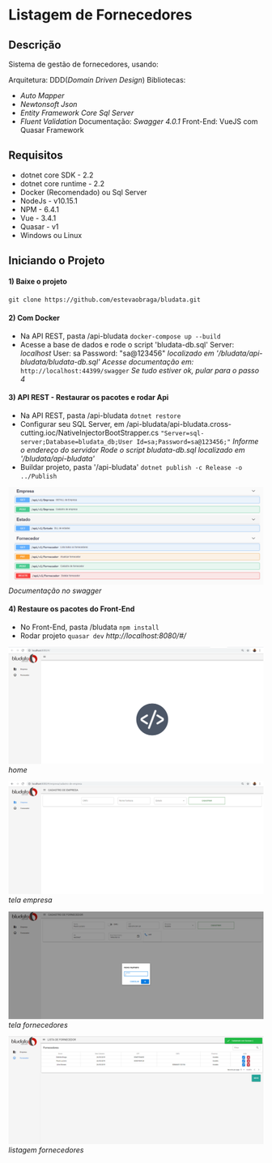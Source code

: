 # Listagem de Fornecedores

## Descrição
Sistema de gestão de fornecedores, usando: 

Arquitetura: DDD(_Domain Driven Design_) 
Bibliotecas: 
- _Auto Mapper_ 
- _Newtonsoft Json_ 
- _Entity Framework Core Sql Server_ 
- _Fluent Validation_ 
Documentação: _Swagger 4.0.1_ 
Front-End: VueJS com Quasar Framework

## Requisitos 
- dotnet core SDK - 2.2 
- dotnet core runtime - 2.2 
- Docker (Recomendado) ou Sql Server 
- NodeJs - v10.15.1
- NPM - 6.4.1
- Vue - 3.4.1 
- Quasar - v1
- Windows ou Linux 

## Iniciando o Projeto
#### 1) Baixe o projeto
`git clone https://github.com/estevaobraga/bludata.git` 

#### 2) Com Docker 
- Na API REST, pasta /api-bludata 
`docker-compose up --build` 
- Acesse a base de dados e rode o script 'bludata-db.sql' 
Server: _localhost_ 
User: sa 
Password: "sa@123456" 
_localizado em '/bludata/api-bludata/bludata-db.sql'_ 
_Acesse documentação em:_ 
`http://localhost:44399/swagger` 
_Se tudo estiver ok, pular para o passo 4_ 

#### 3) API REST - Restaurar os pacotes e rodar Api
- Na API REST, pasta /api-bludata 
`dotnet restore` 
- Configurar seu SQL Server, em /api-bludata/api-bludata.cross-cutting.ioc/NativeInjectorBootStrapper.cs 
`"Server=sql-server;Database=bludata_db;User Id=sa;Password=sa@123456;"` 
_Informe o endereço do servidor_ 
_Rode o script bludata-db.sql localizado em '/bludata/api-bludata'_ 
- Buildar projeto, pasta '/api-bludata' 
`dotnet publish -c Release -o ../Publish` 

![Alt Text](/api-bludata/docs/Swagger.PNG)  
_Documentação no swagger_ 

#### 4) Restaure os pacotes do Front-End 
- No Front-End, pasta /bludata 
`npm install` 
- Rodar projeto 
`quasar dev` 
_http://localhost:8080/#/_ 

![Alt Text](/bludata/docs/home.PNG)  
_home_ 

![Alt Text](/bludata/docs/empresa.PNG)  
_tela empresa_ 

![Alt Text](/bludata/docs/telefone.PNG)  
_tela fornecedores_

![Alt Text](/bludata/docs/fornecedores.png)  
_listagem fornecedores_ 